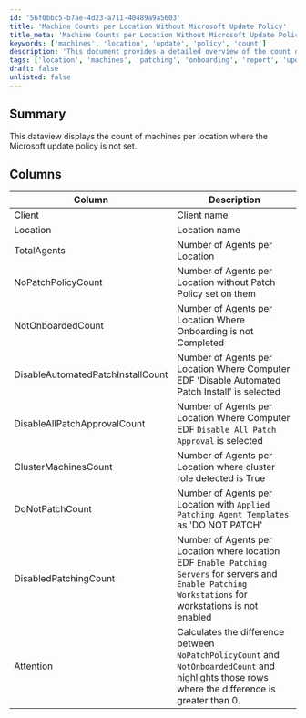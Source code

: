 ```yaml
---
id: '56f0bbc5-b7ae-4d23-a711-40489a9a5603'
title: 'Machine Counts per Location Without Microsoft Update Policy'
title_meta: 'Machine Counts per Location Without Microsoft Update Policy'
keywords: ['machines', 'location', 'update', 'policy', 'count']
description: 'This document provides a detailed overview of the count of machines per location where the Microsoft update policy is not set, including various metrics related to patching and onboarding status.'
tags: ['location', 'machines', 'patching', 'onboarding', 'report', 'update']
draft: false
unlisted: false
---
```

## Summary

This dataview displays the count of machines per location where the Microsoft update policy is not set.

## Columns

| Column                        | Description                                                                                       |
|-------------------------------|---------------------------------------------------------------------------------------------------|
| Client                        | Client name                                                                                       |
| Location                      | Location name                                                                                     |
| TotalAgents                   | Number of Agents per Location                                                                     |
| NoPatchPolicyCount            | Number of Agents per Location without Patch Policy set on them                                   |
| NotOnboardedCount            | Number of Agents per Location Where Onboarding is not Completed                                   |
| DisableAutomatedPatchInstallCount | Number of Agents per Location Where Computer EDF 'Disable Automated Patch Install' is selected |
| DisableAllPatchApprovalCount  | Number of Agents per Location Where Computer EDF `Disable All Patch Approval` is selected       |
| ClusterMachinesCount          | Number of Agents per Location where cluster role detected is True                                 |
| DoNotPatchCount              | Number of Agents per Location with `Applied Patching Agent Templates` as 'DO NOT PATCH'         |
| DisabledPatchingCount         | Number of Agents per Location where location EDF `Enable Patching Servers` for servers and `Enable Patching Workstations` for workstations is not enabled |
| Attention                     | Calculates the difference between `NoPatchPolicyCount` and `NotOnboardedCount` and highlights those rows where the difference is greater than 0. |






